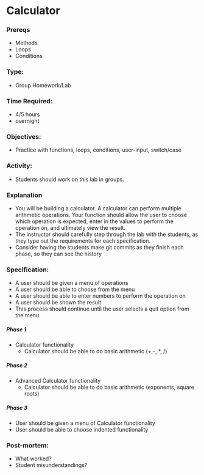 # Calculator

### Prereqs
- Methods
- Loops
- Conditions

### Type: 
- Group Homework/Lab

### Time Required: 
- 4/5 hours
- overnight

### Objectives:
- Practice with functions, loops, conditions, user-input, switch/case

### Activity:
- Students should work on this lab in groups.

### Explanation
- You will be building a calculator.  A calculator can perform multiple arithmetic operations.  Your function should allow the user to choose which operation is expected, enter in the values to perform the operation on, and ultimately view the result.
- The instructor should carefully step through the lab with the students, as they type out the requirements for each specification.
- Consider having the students make git commits as they finish each phase, so they can see the history

### Specification:
- A user should be given a menu of operations
- A user should be able to choose from the menu
- A user should be able to enter numbers to perform the operation on
- A user should be shown the result
- This process should continue until the user selects a quit option from the menu

##### Phase 1
- Calculator functionality
	- Calculator should be able to do basic arithmetic (+,-, *, /)

##### Phase 2
- Advanced Calculator functionality
	- Calculator should be able to do basic arithmetic (exponents, square roots)

##### Phase 3
- User should be given a menu of Calculator functionality
- User should be able to choose indented functionality

### Post-mortem:
- What worked?
- Student misunderstandings?
